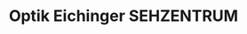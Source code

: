 ---
title: "Optik Eichinger SEHZENTRUM"
url: /bad-abbach/optik-eichinger-sehzentrum/
shop: Optiker
---